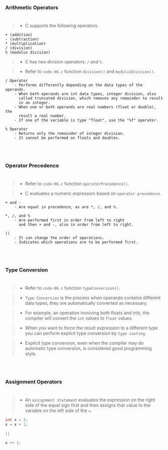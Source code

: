 ### Arithmetic Operators
#

> - C supports the following operators.

```plaintext
+ (addition)
- (subtraction)
* (multiplication)
/ (division)
% (modulus division)
```

> - C has two division operators: `/` and `%`.

> - Refer to `code-06.c` function `division()` and `modulusDivision()`.

```plaintext
/ Operator
    - Performs differently depending on the data types of the operands.
    - When both operands are int data types, integer division, also
      called truncated division, which removes any remainder to result
      in an integer.
    - When one or both operands are real numbers (float or double), the
      result a real number.
    - If one of the variable is type "float", use the "%f" operator.

% Operator
    - Returns only the remainder of integer division.
    - It cannot be performed on floats and doubles.
```

<br />
<br />



### Operator Precedence
#

> - Refer to `code-06.c` function `operatorPrecedence()`.

> - C evaluates a numeric expression based on `operator precedence`.

```plaintext
+ and -
    - Are equal in precedence, as are *, /, and %.

*, /, and %
    - Are performed first in order from left to right
      and then + and -, also in order from left to right.

()
    - It can change the order of operations.
    - Indicates which operations are to be performed first.
```

<br />
<br />



### Type Conversion
#

> - Refer to `code-06.c` function `typeConversion()`.

> - `Type Conversion` is the process when operands contains
    different data types, they are automatically converted
    as necessary.

> - For example, an operation involving both floats and ints,
    the compiler will convert the `int` values to `float`
    values.

> - When you want to force the result expression to a different
    type you can perform explicit type conversion by `type casting`.

> - Explicit type conversion, even when the compiler may do
    automatic type conversion, is considered good programming
    style.

<br />
<br />



### Assignment Operators
#

> - An `assignment statement` evaluates the expression on the
    right side of the equal sign first and then assigns that
    value to the variable on the left side of the `=`.

```c
int x = 3;
x = x + 1;

||

x += 1;
```
